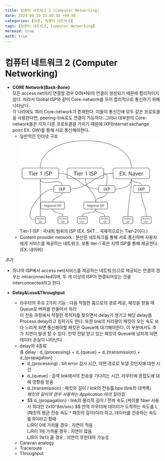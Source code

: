 ```yaml
---
title: 컴퓨터 네트워크 2 (Computer Networking)
date: 2024-09-19 15:00:40 +09:00
categories: [이론, 컴퓨터 네트워크]
tags: [컴퓨터 네트워크, Computer Networking]
mermaid: true
math: true
---
```


# 컴퓨터 네트워크 2 (Computer Networking)   

- **CORE Network(Back-Bone)**   
모든 access net끼리 연결할 경우 O(N*N)의 연결이 생성되기 때문에 합리적이지않다. 따라서 Global ISP와 같이 Core-network를 두어 합리적으로 통신하기 위해 나타났다.   
각 나라에도 여러 Core-network가 존재한다. 이들이 통신간에 모두 같은 프로토콜을 사용한다면, peering-link로도 연결이 가능하다. 그러나 대부분의 Core-network들은 각자 다른 프로토콜을 가지기 때문에 IXP(Internet exchange point EX. GW)를 통해 서로 통신해야한다.   
   - 일반적인 인터넷 구조   
      ![인터넷 구조](./img/internet-st.png)   
      Tier-1 ISP : 국내외 범위의 ISP (EX. SKT... 국제적으로는 Tier-2이다.)   
   - Content provider network : 분산된 네트워크를 통해 서로 통신하며 사용자에게 서비스를 제공하는 네트워크. 보통 tier-1 혹은 지역 ISP를 통해 제공한다. (EX. 네이버)   

*추가*   
   - 하나의 ISP에서 access net(서비스를 제공하는 네트워크)으로 제공되는 연결의 경우는 intraconnected이며, 두 개 이상의 ISP가 연결되어있는 것을 interconnected라고 한다.   

- **Delay&Loss&Throughput**   
   - 라우터의 주요 2가지 기능 : 다음 적절한 홉으로의 경로 제공, 패킷을 받을 때 Queue로 버퍼를 만들어서 처리   
      이 전송 과정에서 적절한 목적지를 찾으면서 delay가 생기고 해당 delay를 Process delay라고 칭하기도 한다. 또한 link의 처리량이 패킷이 오는 속도 보다 느리게 되면 통신해야할 패킷은 Queue에 대기해야한다. 이 부분에서도 추가 지연이 발생 할 수 있다. 만약 전달 받고 있는 패킷이 Queue에 넘치게 되면 데이터 손실이 나타난다.   
   - delay의 4종류   
      총 delay : d_{processing} + d_{queue} + d_{transmission} + d_{propagation}   
      - d_{processing} : bit error 검사 시간, 어떤 경로로 보낼 것인지에 대한 시간   
      - d_{queue} : 출력 link에서의 전송을 기다리는 시간, 라우터에 혼잡도에 대해 영향을 받음   
      - d_{transmission} : 패킷의 길이 / link의 전송률 bps (link의 대역폭)   
         *패킷의 길이의 경우 사용하는 Application 따라 달라짐*   
      - \$$ d_{propagation} : link의 물리적 길이 / 전파 속도 (케이블 fiber 사용 시 최대인 2x10^8m/sec) $$
      만약 라우터에 데이터가 도착하는 속도를 L (패킷의 평균 전송 속도 * 패킷의 길이)이라 하고, 데이터를 전송하는 속도를 R이라고 할때   
         L/R이 0에 가까울 경우 : 지연이 적음   
         L/R이 1에 가까울 경우 : 지연이 많음   
         L/R이 1보다 클 경우 : 지연이 무한대의 가능성   
   - Caravan analogy   
   - Traceroute   
   - Throughput   

      

